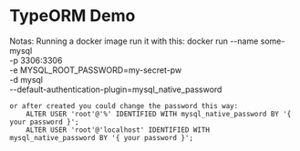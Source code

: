 # TypeORM Demo

Notas:
    Running a docker image run it with this:
        docker run --name some-mysql \
        -p 3306:3306 \
        -e MYSQL_ROOT_PASSWORD=my-secret-pw \
        -d mysql \
        --default-authentication-plugin=mysql_native_password

    or after created you could change the password this way:
        ALTER USER 'root'@'%' IDENTIFIED WITH mysql_native_password BY '{ your password }';
        ALTER USER 'root'@'localhost' IDENTIFIED WITH mysql_native_password BY '{ your password }';